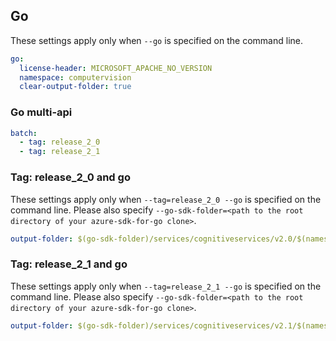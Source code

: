 ## Go

These settings apply only when `--go` is specified on the command line.

``` yaml $(go)
go:
  license-header: MICROSOFT_APACHE_NO_VERSION
  namespace: computervision
  clear-output-folder: true
```

### Go multi-api

``` yaml $(go) && $(multiapi)
batch:
  - tag: release_2_0
  - tag: release_2_1
```

### Tag: release_2_0 and go

These settings apply only when `--tag=release_2_0 --go` is specified on the command line.
Please also specify `--go-sdk-folder=<path to the root directory of your azure-sdk-for-go clone>`.

``` yaml $(tag) == 'release_2_0' && $(go)
output-folder: $(go-sdk-folder)/services/cognitiveservices/v2.0/$(namespace)
```

### Tag: release_2_1 and go

These settings apply only when `--tag=release_2_1 --go` is specified on the command line.
Please also specify `--go-sdk-folder=<path to the root directory of your azure-sdk-for-go clone>`.

``` yaml $(tag) == 'release_2_1' && $(go)
output-folder: $(go-sdk-folder)/services/cognitiveservices/v2.1/$(namespace)
```